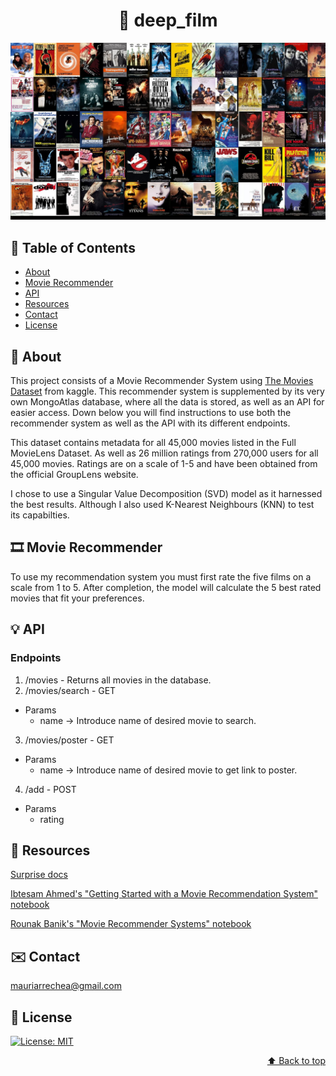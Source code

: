 # <div align="center"> :movie_camera: deep_film </div>

![Alt](/images/movies_collage.jpg "Movies")



## :scroll: Table of Contents

* [About](#newspaper-about)
* [Movie Recommender](#film_strip-movie-recommender)
* [API](#bulb-api)
* [Resources](#notebook_with_decorative_cover-resources)
* [Contact](#envelope-contact)
* [License](#key-license)

## :newspaper: About

This project consists of a Movie Recommender System using [The Movies Dataset](https://www.kaggle.com/rounakbanik/the-movies-dataset) from kaggle. This recommender system is supplemented by its very own MongoAtlas database, where all the data is stored, as well as an API for easier access. Down below you will find instructions to use both the recommender system as well as the API with its different endpoints.

This dataset contains metadata for all 45,000 movies listed in the Full MovieLens Dataset. As well as 26 million ratings from 270,000 users for all 45,000 movies. Ratings are on a scale of 1-5 and have been obtained from the official GroupLens website.

I chose to use a Singular Value Decomposition (SVD) model as it harnessed the best results. Although I also used K-Nearest Neighbours (KNN) to test its capabilties.

## :film_strip: Movie Recommender

To use my recommendation system you must first rate the five films on a scale from 1 to 5. After completion, the model will calculate the 5 best rated movies that fit your preferences. 

## :bulb: API 

### Endpoints

1. /movies - Returns all movies in the database.
2. /movies/search - GET
- Params
    - name -> Introduce name of desired movie to search.
3. /movies/poster - GET
- Params
    - name -> Introduce name of desired movie to get link to poster.
4. /add - POST
- Params
    - rating

## :notebook_with_decorative_cover: Resources

[Surprise docs](https://surprise.readthedocs.io/en/stable/)

[Ibtesam Ahmed's "Getting Started with a Movie Recommendation System" notebook](https://www.kaggle.com/ibtesama/getting-started-with-a-movie-recommendation-system)  

[Rounak Banik's "Movie Recommender Systems" notebook](https://www.kaggle.com/rounakbanik/movie-recommender-systems)
## :envelope: Contact

mauriarrechea@gmail.com
## :key: License
[![License: MIT](https://img.shields.io/badge/License-MIT-yellow.svg)](LICENSE)

<div align="right"><a href="#top">&#11014; Back to top</a></div>